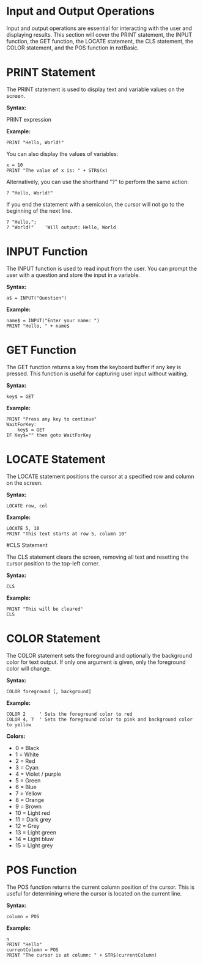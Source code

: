 # Input and Output Operations

Input and output operations are essential for interacting with the user and displaying results. This section will cover the PRINT statement, the INPUT function, the GET function, the LOCATE statement, the CLS statement, the COLOR statement, and the POS function in nxtBasic.


# PRINT Statement
The PRINT statement is used to display text and variable values on the screen.

**Syntax:**

PRINT expression

**Example:**

    PRINT "Hello, World!"

You can also display the values of variables:

    x = 10
    PRINT "The value of x is: " + STR$(x)

Alternatively, you can use the shorthand "?" to perform the same action:

    ? "Hello, World!"

If you end the statement with a semicolon, the cursor will not go to the beginning of the next line.

    ? "Hello,";
    ? "World!"    'Will output: Hello, World

# INPUT Function
The INPUT function is used to read input from the user. You can prompt the user with a question and store the input in a variable.

**Syntax:**
    
    a$ = INPUT("Question")

**Example:**

    name$ = INPUT("Enter your name: ")
    PRINT "Hello, " + name$


# GET Function
The GET function returns a key from the keyboard buffer if any key is pressed. This function is useful for capturing user input without waiting.

**Syntax:**

    key$ = GET

**Example:**

    PRINT "Press any key to continue"
    WaitForKey:
        key$ = GET
    IF Key$="" then goto WaitForKey
   
        
# LOCATE Statement
The LOCATE statement positions the cursor at a specified row and column on the screen.

**Syntax:**

    LOCATE row, col

**Example:**

    LOCATE 5, 10
    PRINT "This text starts at row 5, column 10"


#CLS Statement

The CLS statement clears the screen, removing all text and resetting the cursor position to the top-left corner.

**Syntax:**

    CLS

**Example:**

    PRINT "This will be cleared"
    CLS


# COLOR Statement
The COLOR statement sets the foreground and optionally the background color for text output. If only one argument is given, only the foreground color will change.

**Syntax:**

    COLOR foreground [, background]

**Example:**

    COLOR 2     ' Sets the foreground color to red
    COLOR 4, 7  ' Sets the foreground color to pink and background color to yellow
    
**Colors:**
- 0 = Black
- 1 = White
- 2 = Red
- 3 = Cyan
- 4 = Violet / purple
- 5 = Green
- 6 = Blue
- 7 = Yellow
- 8 = Orange
- 9 = Brown
- 10 = Light red
- 11 = Dark grey
- 12 = Grey
- 13 = Light green
- 14 = Light bluw
- 15 = LIght grey


# POS Function
The POS function returns the current column position of the cursor. This is useful for determining where the cursor is located on the current line.

**Syntax:**

    column = POS

**Example:**

    n
    PRINT "Hello"
    currentColumn = POS
    PRINT "The cursor is at column: " + STR$(currentColumn)
